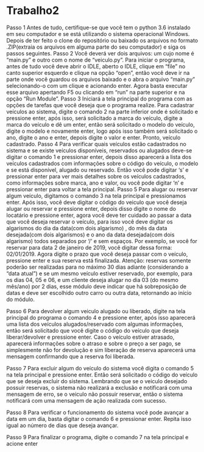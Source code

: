 # Trabalho2
Passo 1 
Antes de tudo, certifique-se que você tem o python 3.6  instalado em seu computador e se está utilizando o sistema operacional Windows. Depois de ter feito o clone do repositório ou baixado os arquivos no formato .ZIP(extraia os arquivos em  alguma parte do seu computador) e siga os passos seguintes.
Passo 2
Você deverá ver dois arquivos: um cujo nome é “main.py” e outro com o nome de “veiculo.py”. Para iniciar o programa, antes de tudo você deve abrir o IDLE, aberto o IDLE, clique em “file” no canto superior esquerdo e clique na opção “open”, então você deve ir na parte onde você guardou os arquivos baixado e o abra o arquivo “main.py” selecionando-o com um clique e acionando enter. Agora basta executar esse arquivo apertando F5 ou clicando em “run” na parte superior e na opção “Run Module”.
Passo 3
Iniciará a tela principal do programa com as opções de tarefas que você deseja que o programa realize. Para cadastrar veículos ao sistema, digite o comando 2 na parte inferior onde é solicitado e pressione enter, após isso, será solicitado a marca do veículo, digite a marca do veículo e dê um enter, então será solicitado o modelo do veículo, digite o modelo e novamente enter, logo após isso também será solicitado o ano, digite o ano e enter, depois digite o valor e enter. Pronto, veículo cadastrado.
Passo 4
Para verificar quais veículos estão cadastrados no sistema e se existe veículos disponíveis, reservados ou alugados deve-se digitar o comando 1 e pressionar enter, depois disso aparecerá a lista dos veículos cadastrados com informações sobre o código do veículo, o modelo e se está disponível, alugado ou reservado. Então você pode digitar ‘s’ e pressionar enter para ver mais detalhes sobre os veículos cadastrados, como informações sobre marca, ano e valor, ou você pode digitar ‘n’ e pressionar enter para voltar a tela principal.
Passo 5
Para alugar ou reservar algum veículo, digitamos o comando 3 na tela principal e pressionamos enter. Após isso, você deve digitar o código do veiculo que você deseja alugar ou reservar e pressione enter, depois disso digite o nome do locatário e pressione enter, agora você deve ter cuidado ao passar a data que você deseja reservar o veículo, para isso você deve digitar os algarismos do dia da data(com dois algarismo) , do mês da data desejada(com dois algarismos) e o ano da data desejada(com dois algarismo) todos separados por ‘/’ e sem espaços. Por exemplo, se você for reservar para data 2 de janeiro de 2019, você digitar dessa forma: 02/01/2019. Agora digite o prazo que você deseja passar com o veículo, pressione enter e sua reserva está finalizada. Atenção: reservas somente poderão ser realizadas para no máximo 30 dias adiante (considerando a “data atual”) e se um mesmo veículo estiver reservado, por exemplo, para os dias 04, 05 e 06, e um cliente deseja alugar no dia 03 (do mesmo mês/ano) por 2 dias, esse módulo deve indicar que há sobreposição de datas e deve ser escolhido outro carro ou outra data, retornando ao início do módulo.

Passo 6
Para devolver algum veiculo alugado ou liberado, digite na tela principal do programa o comando 4 e pressione enter, após isso aparecerá uma lista dos veículos alugados/reservado com algumas informações, então será solicitado que você digite o código do veículo que deseja liberar/devolver e pressione enter. Caso o veículo estiver atrasado, aparecerá informações sobre o atraso e sobre o preço a ser pago, se simplesmente não for devolução e sim liberação de reserva aparecerá uma mensagem confirmando que a reserva foi liberada.

Passo 7
Para excluir algum do veículo do sistema você digita o comando 5 na tela principal e pressione enter. Então será solicitado o código do veículo que se deseja excluir do sistema. Lembrando que se o veiculo desejado possuir reservas, o sistema não realizará a exclusão e notificará com uma mensagem de erro, se o veiculo não possuir reservar, então o sistema notificará com uma mensagem de ação realizada com sucesso.

Passo 8
Para verificar o funcionamento do sistema você pode avançar a data em um dia, basta digitar o comando 6 e pressionar enter. Repita isso igual ao número de dias que deseja avançar.

Passo 9
Para finalizar o programa, digite o comando 7 na tela principal e acione enter


